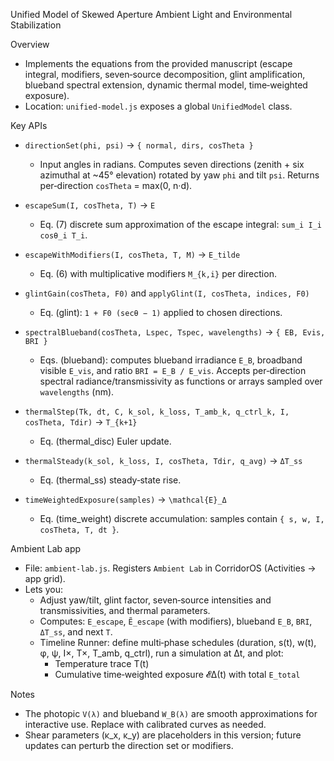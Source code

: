 Unified Model of Skewed Aperture Ambient Light and Environmental Stabilization

Overview
- Implements the equations from the provided manuscript (escape integral, modifiers, seven‑source decomposition, glint amplification, blueband spectral extension, dynamic thermal model, time‑weighted exposure).
- Location: `unified-model.js` exposes a global `UnifiedModel` class.

Key APIs
- `directionSet(phi, psi)` → `{ normal, dirs, cosTheta }`
  - Input angles in radians. Computes seven directions (zenith + six azimuthal at ~45° elevation) rotated by yaw `phi` and tilt `psi`. Returns per‑direction `cosTheta` = max(0, n·d).

- `escapeSum(I, cosTheta, T)` → `E`
  - Eq. (7) discrete sum approximation of the escape integral: `sum_i I_i cosθ_i T_i`.

- `escapeWithModifiers(I, cosTheta, T, M)` → `E_tilde`
  - Eq. (6) with multiplicative modifiers `M_{k,i}` per direction.

- `glintGain(cosTheta, F0)` and `applyGlint(I, cosTheta, indices, F0)`
  - Eq. (glint): `1 + F0 (secθ − 1)` applied to chosen directions.

- `spectralBlueband(cosTheta, Lspec, Tspec, wavelengths)` → `{ EB, Evis, BRI }`
  - Eqs. (blueband): computes blueband irradiance `E_B`, broadband visible `E_vis`, and ratio `BRI = E_B / E_vis`. Accepts per‑direction spectral radiance/transmissivity as functions or arrays sampled over `wavelengths` (nm).

- `thermalStep(Tk, dt, C, k_sol, k_loss, T_amb_k, q_ctrl_k, I, cosTheta, Tdir)` → `T_{k+1}`
  - Eq. (thermal_disc) Euler update.

- `thermalSteady(k_sol, k_loss, I, cosTheta, Tdir, q_avg)` → `ΔT_ss`
  - Eq. (thermal_ss) steady‑state rise.

- `timeWeightedExposure(samples)` → `\mathcal{E}_Δ`
  - Eq. (time_weight) discrete accumulation: samples contain `{ s, w, I, cosTheta, T, dt }`.

Ambient Lab app
- File: `ambient-lab.js`. Registers `Ambient Lab` in CorridorOS (Activities → app grid).
- Lets you:
  - Adjust yaw/tilt, glint factor, seven‑source intensities and transmissivities, and thermal parameters.
  - Computes: `E_escape`, `Ẽ_escape` (with modifiers), blueband `E_B`, `BRI`, `ΔT_ss`, and next `T`.
  - Timeline Runner: define multi‑phase schedules (duration, s(t), w(t), φ, ψ, I×, T×, T_amb, q_ctrl), run a simulation at Δt, and plot:
    - Temperature trace T(t)
    - Cumulative time‑weighted exposure 𝓔Δ(t) with total `E_total`

Notes
- The photopic `V(λ)` and blueband `W_B(λ)` are smooth approximations for interactive use. Replace with calibrated curves as needed.
- Shear parameters (κ_x, κ_y) are placeholders in this version; future updates can perturb the direction set or modifiers.
